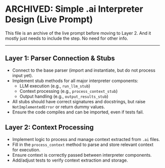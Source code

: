 # ARCHIVED: Simple .ai Interpreter Design (Live Prompt)

This file is an archive of the live prompt before moving to Layer 2. And it mostly just needs to include the step. No need for other info.

---


## Layer 1: Parser Connection & Stubs

- Connect to the base parser (import and instantiate, but do not process input yet).
- Implement stub methods for all major interpreter components:
  - LLM execution (e.g., `run_llm_stub`)
  - Context processing (e.g., `process_context_stub`)
  - Output handling (e.g., `output_results_stub`)
- All stubs should have correct signatures and docstrings, but raise `NotImplementedError` or return dummy values.
- Ensure the code compiles and can be imported, even if tests fail.

## Layer 2: Context Processing

- Implement logic to process and manage context extracted from `.ai` files.
- Fill in the `process_context` method to parse and store relevant context for execution.
- Ensure context is correctly passed between interpreter components.
- Add/adjust tests to verify context extraction and storage.
